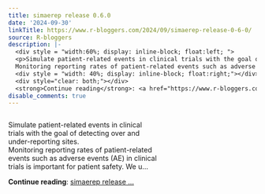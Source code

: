 ```yaml
---
title: simaerep release 0.6.0
date: '2024-09-30'
linkTitle: https://www.r-bloggers.com/2024/09/simaerep-release-0-6-0/
source: R-bloggers
description: |-
  <div style = "width:60%; display: inline-block; float:left; ">
  <p>Simulate patient-related events in clinical trials with the goal of detecting over and under-reporting sites.<br />
  Monitoring reporting rates of patient-related events such as adverse events (AE) in clinical trials is important for patient safety. We u...</p></div>
  <div style = "width: 40%; display: inline-block; float:right;"></div>
  <div style="clear: both;"></div>
  <strong>Continue reading</strong>: <a href="https://www.r-bloggers.com/2024/09/simaerep-release-0-6-0/">simaerep release ...
disable_comments: true
---
```

<div style = "width:60%; display: inline-block; float:left; ">
<p>Simulate patient-related events in clinical trials with the goal of detecting over and under-reporting sites.<br />
Monitoring reporting rates of patient-related events such as adverse events (AE) in clinical trials is important for patient safety. We u...</p></div>
<div style = "width: 40%; display: inline-block; float:right;"></div>
<div style="clear: both;"></div>
<strong>Continue reading</strong>: <a href="https://www.r-bloggers.com/2024/09/simaerep-release-0-6-0/">simaerep release ...